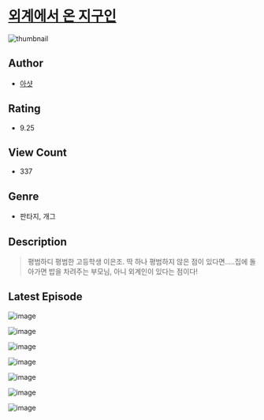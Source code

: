 # [외계에서 온 지구인](https://comic.naver.com/bestChallenge/list?titleId=810032)
![thumbnail](https://image-comic.pstatic.net/user_contents_data/challenge_comic/2023/05/23/299104/upload_7089618223439032884_480x623.jpeg)

## Author
- [아샷](https://comic.naver.com/artistTitle?id=299104)

## Rating
- 9.25

## View Count
- 337

## Genre
- 판타지, 개그

## Description
> 평범하디 평범한 고등학생 이은조. 딱 하나 평범하지 않은 점이 있다면.....집에 돌아가면 밥을 차려주는 부모님, 아니 외계인이 있다는 점이다!


## Latest Episode
![image](https://image-comic.pstatic.net/user_contents_data/challenge_comic/2023/05/23/299104/upload_3630245680375805747.jpeg)

![image](https://image-comic.pstatic.net/user_contents_data/challenge_comic/2023/05/23/299104/upload_3546923576893780016.jpeg)

![image](https://image-comic.pstatic.net/user_contents_data/challenge_comic/2023/05/23/299104/upload_7076106531894617652.jpeg)

![image](https://image-comic.pstatic.net/user_contents_data/challenge_comic/2023/05/23/299104/upload_7147549283412501555.jpeg)

![image](https://image-comic.pstatic.net/user_contents_data/challenge_comic/2023/05/23/299104/upload_4135259269525222197.jpeg)

![image](https://image-comic.pstatic.net/user_contents_data/challenge_comic/2023/05/23/299104/upload_4050197531670623842.jpeg)

![image](https://image-comic.pstatic.net/user_contents_data/challenge_comic/2023/05/23/299104/upload_7363722070660101171.jpeg)
